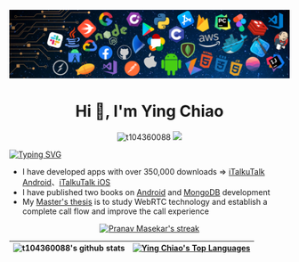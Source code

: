 ![](./cover.png)

<h1 align="center">Hi 👋, I'm Ying Chiao</h1>

<p align="center">
    <img src="https://komarev.com/ghpvc/?username=t104360088&label=Visitors&color=0e75b6&style=flat" alt="t104360088" /> <a href="https://www.github.com/t104360088" target="blank">
    <img src="https://img.shields.io/github/followers/t104360088?label=Followers"></a>
</p>

[![Typing SVG](https://readme-typing-svg.herokuapp.com?color=%2336BCF7&vCenter=true&width=600&duration=3000&lines=You+can+call+me+Joe;I'm+good+at+developing+Android+and+iOS+applications+;and+have+some+knowledge+about+Web+and+Server;Over+4+years+of+programming+experience;Always+learning+new+things)](https://git.io/typing-svg)

- I have developed apps with over 350,000 downloads => [iTalkuTalk Android](https://play.google.com/store/apps/details?id=lab.italkutalk&hl=zh_TW&gl=US)、[iTalkuTalk iOS](https://apps.apple.com/tw/app/italkutalk-%E7%9C%8B%E5%BD%B1%E7%89%87-ai%E5%8F%A3%E8%AA%9E%E7%B7%B4%E7%BF%92/id1263409577)
- I have published two books on [Android](https://www.tenlong.com.tw/products/9789864345724?list_name=lv) and [MongoDB](https://www.tenlong.com.tw/products/9789864347988?list_name=lv) development
- My [Master's thesis](https://hdl.handle.net/11296/7hg3zb) is to study WebRTC technology and establish a complete call flow and improve the call experience

<p align="center">
    <a href="https://github.com/t104360088">
        <img title="🔥 Get streak stats for your profile at git.io/streak-stats" alt="Pranav Masekar's streak" src="https://github-readme-streak-stats.herokuapp.com/?user=t104360088&theme=black-ice&hide_border=true&stroke=0000&background=060A0CD0"/>
    </a>
</p>

![t104360088's github stats](https://github-readme-stats.vercel.app/api?username=t104360088&include_all_commits=true&count_private=true&theme=react&hide_border=true&bg_color=0D1117)|<a href="https://github.com/t104360088"><img alt="Ying Chiao's Top Languages" src="https://github-readme-stats.vercel.app/api/top-langs/?username=t104360088&langs_count=16&count_private=true&layout=compact&theme=react&hide_border=true&bg_color=0D1117&hide=c,c%2B%2B,cmake" /></a>
|-|-|

<!--   GitHub stats graph -->
<!-- ### 📈 GitHub Activity Graph
![Asmit's GitHub activity graph](https://activity-graph.herokuapp.com/graph?username=t104360088&hide_border=true&theme=react-dark) -->


<!--
**t104360088/t104360088** is a ✨ _special_ ✨ repository because its `README.md` (this file) appears on your GitHub profile.

Here are some ideas to get you started:

- 🔭 I’m currently working on ...
- 🌱 I’m currently learning ...
- 👯 I’m looking to collaborate on ...
- 🤔 I’m looking for help with ...
- 💬 Ask me about ...
- 📫 How to reach me: ...
- 😄 Pronouns: ...
- ⚡ Fun fact: ...
-->
